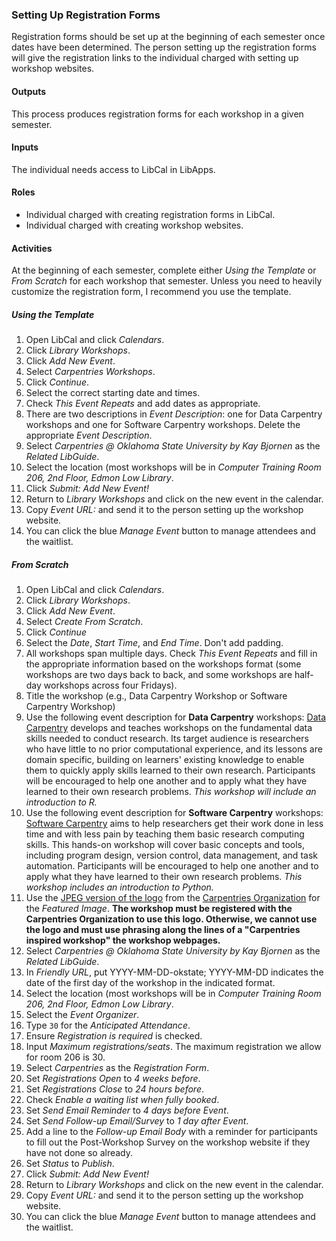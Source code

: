 ### Setting Up Registration Forms

Registration forms should be set up at the beginning of each semester once dates have been determined. The person setting up the registration forms will give the registration links to the individual charged with setting up workshop websites.

#### Outputs
This process produces registration forms for each workshop in a given semester.

#### Inputs
The individual needs access to LibCal in LibApps.

#### Roles
- Individual charged with creating registration forms in LibCal.
- Individual charged with creating workshop websites.

#### Activities
At the beginning of each semester, complete either *Using the Template* or *From Scratch* for each workshop that semester. Unless you need to heavily customize the registration form, I recommend you use the template.

##### Using the Template
1. Open LibCal and click *Calendars*.
1. Click *Library Workshops*.
1. Click *Add New Event*.
1. Select *Carpentries Workshops*.
1. Click *Continue*.
1. Select the correct starting date and times.
1. Check *This Event Repeats* and add dates as appropriate.
1. There are two descriptions in *Event Description*: one for Data Carpentry workshops and one for Software Carpentry workshops. Delete the appropriate *Event Description*.
1. Select *Carpentries @ Oklahoma State University by Kay Bjornen* as the *Related LibGuide*.
1. Select the location (most workshops will be in *Computer Training Room 206, 2nd Floor, Edmon Low Library*.
1. Click *Submit: Add New Event!*
1. Return to *Library Workshops* and click on the new event in the calendar.
1. Copy *Event URL:* and send it to the person setting up the workshop website.
1. You can click the blue *Manage Event* button to manage attendees and the waitlist.

##### From Scratch
1. Open LibCal and click *Calendars*.
1. Click *Library Workshops*.
1. Click *Add New Event*.
1. Select *Create From Scratch*.
1. Click *Continue*
1. Select the *Date*, *Start Time*, and *End Time*. Don't add padding.
1. All workshops span multiple days. Check *This Event Repeats* and fill in the appropriate information based on the workshops format (some workshops are two days back to back, and some workshops are half-day workshops across four Fridays).
1. Title the workshop (e.g., Data Carpentry Workshop or Software Carpentry Workshop)
1. Use the following event description for **Data Carpentry** workshops: [Data Carpentry](https://datacarpentry.org/) develops and teaches workshops on the fundamental data skills needed to conduct research. Its target audience is researchers who have little to no prior computational experience, and its lessons are domain specific, building on learners' existing knowledge to enable them to quickly apply skills learned to their own research. Participants will be encouraged to help one another and to apply what they have learned to their own research problems. *This workshop will include an introduction to R.*
1. Use the following event description for **Software Carpentry** workshops: [Software Carpentry](https://software-carpentry.org/) aims to help researchers get their work done in less time and with less pain by teaching them basic research computing skills. This hands-on workshop will cover basic concepts and tools, including program design, version control, data management, and task automation. Participants will be encouraged to help one another and to apply what they have learned to their own research problems. *This workshop includes an introduction to Python.*
1. Use the [JPEG version of the logo](https://okstate-library.github.io/docs/carpentries/TheCarpentries.jpg) from the [Carpentries Organization](https://carpentries.org/) for the *Featured Image*. **The workshop must be registered with the Carpentries Organization to use this logo. Otherwise, we cannot use the logo and must use phrasing along the lines of a "Carpentries inspired workshop" the workshop webpages.**
1. Select *Carpentries @ Oklahoma State University by Kay Bjornen* as the *Related LibGuide*.
1. In *Friendly URL*, put YYYY-MM-DD-okstate; YYYY-MM-DD indicates the date of the first day of the workshop in the indicated format.
1. Select the location (most workshops will be in *Computer Training Room 206, 2nd Floor, Edmon Low Library*.
1. Select the *Event Organizer*.
1. Type `30` for the *Anticipated Attendance*.
1. Ensure *Registration is required* is checked.
1. Input *Maximum registrations/seats*. The maximum registration we allow for room 206 is 30.
1. Select *Carpentries* as the *Registration Form*.
1. Set *Registrations Open* to *4 weeks before*.
1. Set *Registrations Close* to *24 hours before*.
1. Check *Enable a waiting list when fully booked*.
1. Set *Send Email Reminder* to *4 days before Event*.
1. Set *Send Follow-up Email/Survey* to *1 day after Event*.
1. Add a line to the *Follow-up Email Body* with a reminder for participants to fill out the Post-Workshop Survey on the workshop website if they have not done so already.
1. Set *Status* to *Publish*.
1. Click *Submit: Add New Event!*
1. Return to *Library Workshops* and click on the new event in the calendar.
1. Copy *Event URL:* and send it to the person setting up the workshop website.
1. You can click the blue *Manage Event* button to manage attendees and the waitlist.



